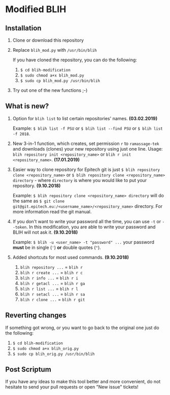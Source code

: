 Modified BLIH
=============

Installation
------------

1) Clone or download this repository
2) Replace `blih_mod.py` with `/usr/bin/blih`

    If you have cloned the repository, you can do the following:
    1) `$ cd blih-modification`
    2) `$ sudo chmod a+x blih_mod.py`
    3) `$ sudo cp blih_mod.py /usr/bin/blih`
3) Try out one of the new functions ;-)

What is new?
------------

1) Option for `blih list` to list certain repositories' names. **(03.02.2019)**

    Example: `$ blih list -f PSU` or `$ blih list --find PSU` or `$ blih list -f 2018`.

1) New 3-in-1 function, which creates, set permission `r` to `ramassage-tek` and downloads (clones) your new repository using just one line. Usage: `blih repository init <repository_name>` or `blih r init <repository_name>`. **(17.01.2019)**

1) Easier way to clone repository for Epitech git is just `$ blih repository clone <repository_name>` or `$ blih repository clone <repository_name> directory` - where `directory` is where you would like to put your repository. **(9.10.2018)**

    Example: `$ blih repository clone <repository_name> directory` will do the same as `$ git clone git@git.epitech.eu:/<username_name>/<repository_name>` directory. For more information read the git manual.

2) If you don't want to write your password all the time, you can use `-t` or `--token`. In this modification, you are able to write your password and BLIH will not ask it. **(9.10.2018)**

    Example: `$ blih -u <user_name> -t "password" ...` your password **must** be in single (`'`) **or** double quotes (`"`). 

3) Added shortcuts for most used commands. **(9.10.2018)**

    1) `blih repository ...` = `blih r`
    2) `blih r create ...` = `blih r c`
    2) `blih r info ...` = `blih r i`
    2) `blih r getacl ...` = `blih r ga`
    2) `blih r list ...` = `blih r l`
    2) `blih r setacl ...` = `blih r sa`
    2) `blih r clone ...` = `blih r git`

Reverting changes
-----------------

If something got wrong, or you want to go back to the original one just do the following:
1) `$ cd blih-modification`
2) `$ sudo chmod a+x blih_orig.py`
3) `$ sudo cp blih_orig.py /usr/bin/blih`

Post Scriptum
-------------

If you have any ideas to make this tool better and more convenient, do not hesitate to send your pull requests or open "New issue" tickets! 